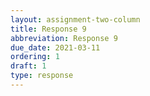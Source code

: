 ```yaml
---
layout: assignment-two-column
title: Response 9
abbreviation: Response 9
due_date: 2021-03-11
ordering: 1
draft: 1
type: response
---
```

